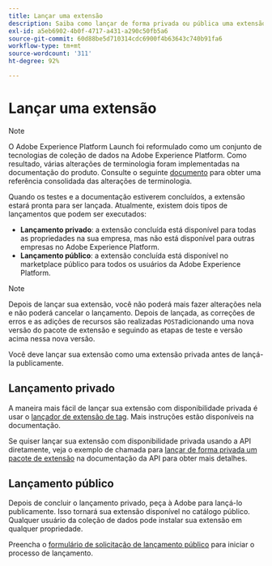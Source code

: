 ```yaml
---
title: Lançar uma extensão
description: Saiba como lançar de forma privada ou pública uma extensão de tag na Adobe Experience Platform.
exl-id: a5eb6902-4b0f-4717-a431-a290c50fb5a6
source-git-commit: 60d88be5d710314cdc6900f4b63643c740b91fa6
workflow-type: tm+mt
source-wordcount: '311'
ht-degree: 92%

---
```


# Lançar uma extensão

>[!NOTE]
>
>O Adobe Experience Platform Launch foi reformulado como um conjunto de tecnologias de coleção de dados na Adobe Experience Platform. Como resultado, várias alterações de terminologia foram implementadas na documentação do produto. Consulte o seguinte [documento](../../term-updates.md) para obter uma referência consolidada das alterações de terminologia.

Quando os testes e a documentação estiverem concluídos, a extensão estará pronta para ser lançada. Atualmente, existem dois tipos de lançamentos que podem ser executados:

- **Lançamento privado**: a extensão concluída está disponível para todas as propriedades na sua empresa, mas não está disponível para outras empresas no Adobe Experience Platform.
- **Lançamento público**: a extensão concluída está disponível no marketplace público para todos os usuários da Adobe Experience Platform.

>[!NOTE]
>
>Depois de lançar sua extensão, você não poderá mais fazer alterações nela e não poderá cancelar o lançamento.  Depois de lançada, as correções de erros e as adições de recursos são realizadas `POST`adicionando uma nova versão do pacote de extensão e seguindo as etapas de teste e versão acima nessa nova versão.

Você deve lançar sua extensão como uma extensão privada antes de lançá-la publicamente.

## Lançamento privado

A maneira mais fácil de lançar sua extensão com disponibilidade privada é usar o [lançador de extensão de tag](https://www.npmjs.com/package/@adobe/reactor-releaser). Mais instruções estão disponíveis na documentação.

Se quiser lançar sua extensão com disponibilidade privada usando a API diretamente, veja o exemplo de chamada para [lançar de forma privada um pacote de extensão](../../api/endpoints/extension-packages.md/#private-release) na documentação da API para obter mais detalhes.

## Lançamento público

Depois de concluir o lançamento privado, peça à Adobe para lançá-lo publicamente. Isso tornará sua extensão disponível no catálogo público. Qualquer usuário da coleção de dados pode instalar sua extensão em qualquer propriedade.

Preencha o [formulário de solicitação de lançamento público](https://www.feedbackprogram.adobe.com/c/r/DCExtensionReleaseRequest) para iniciar o processo de lançamento.
